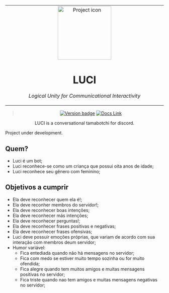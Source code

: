 <table align="center"><tr><td align="center" width="9999">

<img src="https://images.generated.photos/jqguEfsi0Q7fghDlnuQ-KPkFkalSLGNHcgTIBMLVMyw/rs:fit:512:512/Z3M6Ly9nZW5lcmF0/ZWQtcGhvdG9zL3Yz/XzA5MTU5MzkuanBn.jpg" align="center" width="170" alt="Project icon">

# LUCI

*Logical Unity for Communicational Interactivity*

</td></tr>

</table>    

<div align="center">

> [![Version badge](https://img.shields.io/badge/version-0.0.4-silver.svg)](https://lisa--brunolcarli.repl.co/graphql/?query=query%7B%0A%09lisa%0A%7D)
[![Docs Link](https://badgen.net/badge/docs/github_wiki?icon=github)](https://github.com/brunolcarli/Luci/wiki)

LUCI is a conversational tamabotchi for discord.

</div>


Project under development.


## Quem?

- Luci é um bot;
- Luci reconhece-se como um criança que possui oita anos de idade;
- Luci reconhece seu gênero com feminino;

## Objetivos a cumprir

- Ela deve reconhecer quem ela é!;
- Ela deve reconher membros do servidor!;
- Ela deve reconhecer boas intenções;
- Ela deve reconhecer más intenções;
- Ela deve reconhecer perguntas!;
- Ela deve reconhecer frases positivas e negativas;
- Ela deve reconhecer frases ofensivas;
- Luci deve possuir emoções próprias, que variam de acordo com sua interação com membros  deum servidor;
- Humor variável:
    + Fica entediada quando não há mensagens no servidor;
    + Fica com medo se estiver muito tempo sozinha ou for muito ofendida;
    + Fica alegre quando tem muitos amigos e muitas mensagens positivas no servidor;
    + Fica triste quando nao tem amigos e muitas mensagens negativas no servidor;
